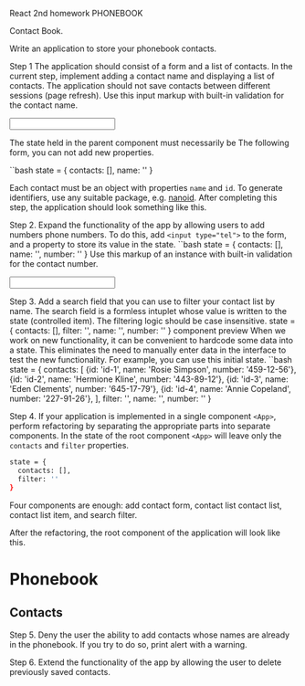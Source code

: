 React 2nd homework PHONEBOOK

Contact Book.

Write an application to store your phonebook contacts.

Step 1 The application should consist of a form and a list of contacts. In the
current step, implement adding a contact name and displaying a list of contacts.
The application should not save contacts between different sessions (page
refresh). Use this input markup with built-in validation for the contact name.

<input
  type="text"
  name="name"
  pattern="^[a-zA-Zа-яА-Я]+(([' -][a-zA-Zа-яА-Я ])?[a-zA-Zа-яА-Я]*)*$"
  title="Name may contain only letters, apostrophe, dash and spaces. For 
  example Adrian, Jacob Mercer, Charles de Batz de Castelmore d'Artagnan."
  required
/>

The state held in the parent component <App> must necessarily be The following
form, you can not add new properties.

``bash state = { contacts: [], name: '' }

Each contact must be an object with properties `name` and `id`. To generate
identifiers, use any suitable package, e.g.
[nanoid](https://www.npmjs.com/package/nanoid). After completing this step, the
application should look something like this.

Step 2. Expand the functionality of the app by allowing users to add numbers
phone numbers. To do this, add `<input type="tel">` to the form, and a property
to store its value in the state. ``bash state = { contacts: [], name: '',
number: '' } Use this markup of an instance with built-in validation for the
contact number.

<input
  type="tel"
  name="number"
  pattern="\+?\d{1,4}?[-.\s]?\(?\d{1,3}?\)?[-.\s]?\d{1,4}[-.\s]?\d{1,4}[-.\s]?\d{1,9}"
  title="Phone number must be digits and can contain spaces, dashes, parentheses and can start with +"
  required
/>

Step 3. Add a search field that you can use to filter your contact list by name.
The search field is a formless intuplet whose value is written to the state
(controlled item). The filtering logic should be case insensitive. state = {
contacts: [], filter: '', name: '', number: '' } component preview When we work
on new functionality, it can be convenient to hardcode some data into a state.
This eliminates the need to manually enter data in the interface to test the new
functionality. For example, you can use this initial state. ``bash state = {
contacts: [ {id: 'id-1', name: 'Rosie Simpson', number: '459-12-56'}, {id:
'id-2', name: 'Hermione Kline', number: '443-89-12'}, {id: 'id-3', name: 'Eden
Clements', number: '645-17-79'}, {id: 'id-4', name: 'Annie Copeland', number:
'227-91-26'}, ], filter: '', name: '', number: '' }

Step 4. If your application is implemented in a single component `<App>`,
perform refactoring by separating the appropriate parts into separate
components. In the state of the root component `<App>` will leave only the
`contacts` and `filter` properties.

```bash
state = {
  contacts: [],
  filter: ''
}
```

Four components are enough: add contact form, contact list contact list, contact
list item, and search filter.

After the refactoring, the root component of the application will look like
this.

<div>
  <h1>Phonebook</h1>
  <ContactForm ... />

  <h2>Contacts</h2>
  <Filter ... />
  <ContactList ... />
</div>

Step 5. Deny the user the ability to add contacts whose names are already in the
phonebook. If you try to do so, print alert with a warning.

Step 6. Extend the functionality of the app by allowing the user to delete
previously saved contacts.
